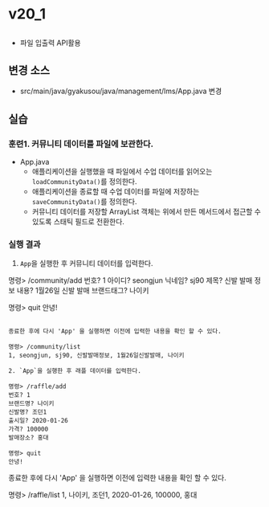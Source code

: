# v20_1

##

-  파일 입출력 API활용

## 변경 소스

- src/main/java/gyakusou/java/management/lms/App.java 변경  

  
## 실습

### 훈련1. 커뮤니티 데이터를 파일에 보관한다.

- App.java
    - 애플리케이션을 실행했을 때 파일에서 수업 데이터를 읽어오는 `loadCommunityData()`를 정의한다.
    - 애플리케이션을 종료할 때 수업 데이터를 파일에 저장하는 `saveCommunityData()`를 정의한다.
    - 커뮤니티 데이터를 저장할 ArrayList 객체는 위에서 만든 메서드에서 접근할 수 있도록 스태틱 필드로 전환한다.
  
### 실행 결과

1. `App`을 실행한 후 커뮤니티 데이터를 입력한다.

명령> /community/add
번호? 1
아이디? seongjun
닉네임? sj90
제목? 신발 발매 정보
내용? 1월26일 신발 발매
브랜드태그? 나이키

명령> quit
안녕!
```

종료한 후에 다시 'App' 을 실행하면 이전에 입력한 내용을 확인 할 수 있다.

명령> /community/list
1, seongjun, sj90, 신발발매정보, 1월26일신발발매, 나이키

2. `App`을 실행한 후 래플 데이터를 입력한다.

명령> /raffle/add
번호? 1
브랜드명? 나이키
신발명? 조던1
출시일? 2020-01-26
가격? 100000
발매장소? 홍대

명령> quit
안녕!
```

종료한 후에 다시 'App' 을 실행하면 이전에 입력한 내용을 확인 할 수 있다.

명령> /raffle/list
1, 나이키, 조던1, 2020-01-26, 100000, 홍대















